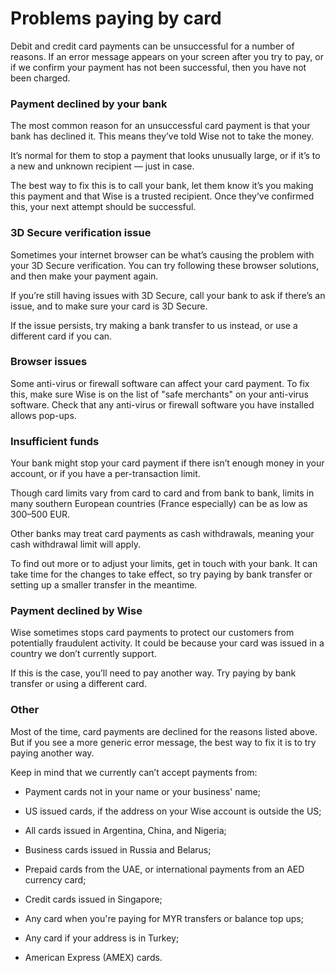 # Problems paying by card

Debit and credit card payments can be unsuccessful for a number of reasons. If an error message appears on your screen after you try to pay, or if we confirm your payment has not been successful, then you have not been charged.

### Payment declined by your bank

The most common reason for an unsuccessful card payment is that your bank has declined it. This means they’ve told Wise not to take the money. 

It’s normal for them to stop a payment that looks unusually large, or if it’s to a new and unknown recipient — just in case. 

The best way to fix this is to call your bank, let them know it’s you making this payment and that Wise is a trusted recipient. Once they’ve confirmed this, your next attempt should be successful.

### 3D Secure verification issue

Sometimes your internet browser can be what’s causing the problem with your 3D Secure verification. You can try following these browser solutions, and then make your payment again. 

If you’re still having issues with 3D Secure, call your bank to ask if there’s an issue, and to make sure your card is 3D Secure.

If the issue persists, try making a bank transfer to us instead, or use a different card if you can.

### Browser issues

Some anti-virus or firewall software can affect your card payment. To fix this, make sure Wise is on the list of "safe merchants" on your anti-virus software. Check that any anti-virus or firewall software you have installed allows pop-ups.

### Insufficient funds

Your bank might stop your card payment if there isn’t enough money in your account, or if you have a per-transaction limit. 

Though card limits vary from card to card and from bank to bank, limits in many southern European countries (France especially) can be as low as 300–500 EUR.

Other banks may treat card payments as cash withdrawals, meaning your cash withdrawal limit will apply.

To find out more or to adjust your limits, get in touch with your bank. It can take time for the changes to take effect, so try paying by bank transfer or setting up a smaller transfer in the meantime.

### Payment declined by Wise

Wise sometimes stops card payments to protect our customers from potentially fraudulent activity. It could be because your card was issued in a country we don’t currently support.

If this is the case, you’ll need to pay another way. Try paying by bank transfer or using a different card.

### Other

Most of the time, card payments are declined for the reasons listed above. But if you see a more generic error message, the best way to fix it is to try paying another way.

Keep in mind that we currently can’t accept payments from:

  * Payment cards not in your name or your business' name;

  * US issued cards, if the address on your Wise account is outside the US;

  * All cards issued in Argentina, China, and Nigeria;

  * Business cards issued in Russia and Belarus;

  * Prepaid cards from the UAE, or international payments from an AED currency card;

  * Credit cards issued in Singapore;

  * Any card when you're paying for MYR transfers or balance top ups;

  * Any card if your address is in Turkey;

  * American Express (AMEX) cards.